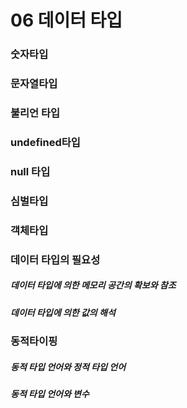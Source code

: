 # 06 데이터 타입

### 숫자타입

### 문자열타입

### 불리언 타입

### undefined타입

### null 타입

### 심벌타입

### 객체타입

### 데이터 타입의 필요성
##### 데이터 타입에 의한 메모리 공간의 확보와 참조
##### 데이터 타입에 의한 값의 해석

### 동적타이핑
##### 동적 타입 언어와 정적 타입 언어
##### 동적 타입 언어와 변수

